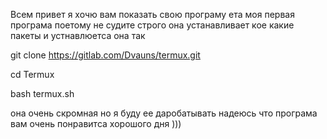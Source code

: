 Всем привет я хочю вам показать свою програму ета моя первая програма поетому не судите строго она устанавливает кое какие пакеты
и устнавлюетса она так

git clone https://gitlab.com/Dvauns/termux.git

cd Termux

bash termux.sh

она очень скромная но я буду ее даробатывать 
надеюсь что програма вам очень понравитса 
хорошого дня )))
